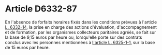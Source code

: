 # Article D6332-87

En l'absence de forfaits horaires fixés dans les conditions prévues à l'article [L. 6332-14][1], la prise en charge des actions d'évaluation, d'accompagnement et de formation, par les organismes collecteurs paritaires agréés, se fait sur la base de 9,15 euros par heure ou, lorsqu'elle porte sur des contrats conclus avec les personnes mentionnées à [l'article L. 6325-1-1][2], sur la base de 15 euros par heure.

 [1]: /affichCodeArticle.do?cidTexte=LEGITEXT000006072050&idArticle=LEGIARTI000006904356&dateTexte=&categorieLien=cid
 [2]: /affichCodeArticle.do?cidTexte=LEGITEXT000006072050&idArticle=LEGIARTI000021341611&dateTexte=&categorieLien=cid